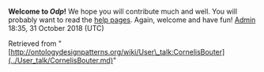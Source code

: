 __Welcome to _Odp_!__ We hope you will contribute much and well. 
You will probably want to read the [help pages](http://ontologydesignpatterns.org/wiki/Help:Contents "Help:Contents"). Again, welcome and have fun! [Admin](../User/ValentinaPresutti.md "User:ValentinaPresutti") 18:35, 31 October 2018 (UTC)





Retrieved from "[http://ontologydesignpatterns.org/wiki/User\_talk:CornelisBouter](../User_talk/CornelisBouter.md)"